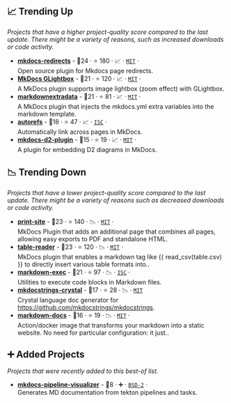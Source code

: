 ## 📈 Trending Up

_Projects that have a higher project-quality score compared to the last update. There might be a variety of reasons, such as increased downloads or code activity._

- <b><a href="https://github.com/mkdocs/mkdocs-redirects">mkdocs-redirects</a></b>  - 🥇24 ·  ⭐ 180 · 📈 · <code><a href="http://bit.ly/34MBwT8">MIT</a></code> · <code><img src="https://cdn.icon-icons.com/icons2/1465/PNG/32/701electricplug_100845.png" style="display:inline;" width="13" height="13"></code><br>Open source plugin for Mkdocs page redirects.
- <b><a href="https://github.com/blueswen/mkdocs-glightbox">MkDocs GLightbox</a></b>  - 🥈21 ·  ⭐ 120 · 📈 · <code><a href="http://bit.ly/34MBwT8">MIT</a></code> · <code><img src="https://cdn.icon-icons.com/icons2/1465/PNG/32/701electricplug_100845.png" style="display:inline;" width="13" height="13"></code><br>A MkDocs plugin supports image lightbox (zoom effect) with GLightbox.
- <b><a href="https://github.com/rosscdh/mkdocs-markdownextradata-plugin">markdownextradata</a></b>  - 🥈21 ·  ⭐ 81 · 📈 · <code><a href="http://bit.ly/34MBwT8">MIT</a></code> · <code><img src="https://cdn.icon-icons.com/icons2/1465/PNG/32/701electricplug_100845.png" style="display:inline;" width="13" height="13"></code><br>A MkDocs plugin that injects the mkdocs.yml extra variables into the markdown template.
- <b><a href="https://github.com/mkdocstrings/autorefs">autorefs</a></b>  - 🥈18 ·  ⭐ 47 · 📈 · <code><a href="http://bit.ly/3hkKRql">ISC</a></code> · <code><img src="https://cdn.icon-icons.com/icons2/1465/PNG/32/701electricplug_100845.png" style="display:inline;" width="13" height="13"></code><br>Automatically link across pages in MkDocs.
- <b><a href="https://github.com/landmaj/mkdocs-d2-plugin">mkdocs-d2-plugin</a></b>  - 🥈15 ·  ⭐ 19 · 📈 · <code><a href="http://bit.ly/34MBwT8">MIT</a></code> · <code><img src="https://cdn.icon-icons.com/icons2/1465/PNG/32/701electricplug_100845.png" style="display:inline;" width="13" height="13"></code><br>A plugin for embedding D2 diagrams in MkDocs.

## 📉 Trending Down

_Projects that have a lower project-quality score compared to the last update. There might be a variety of reasons such as decreased downloads or code activity._

- <b><a href="https://github.com/timvink/mkdocs-print-site-plugin">print-site</a></b>  - 🥇23 ·  ⭐ 140 · 📉 · <code><a href="http://bit.ly/34MBwT8">MIT</a></code> · <code><img src="https://cdn.icon-icons.com/icons2/1465/PNG/32/701electricplug_100845.png" style="display:inline;" width="13" height="13"></code><br>MkDocs Plugin that adds an additional page that combines all pages, allowing easy exports to PDF and standalone HTML.
- <b><a href="https://github.com/timvink/mkdocs-table-reader-plugin">table-reader</a></b>  - 🥇23 ·  ⭐ 120 · 📉 · <code><a href="http://bit.ly/34MBwT8">MIT</a></code> · <code><img src="https://cdn.icon-icons.com/icons2/1465/PNG/32/701electricplug_100845.png" style="display:inline;" width="13" height="13"></code><br>MkDocs plugin that enables a markdown tag like {{ read_csv(table.csv) }} to directly insert various table formats into..
- <b><a href="https://github.com/pawamoy/markdown-exec">markdown-exec</a></b>  - 🥈21 ·  ⭐ 97 · 📉 · <code><a href="http://bit.ly/3hkKRql">ISC</a></code> · <code><img src="https://cdn.icon-icons.com/icons2/1465/PNG/32/701electricplug_100845.png" style="display:inline;" width="13" height="13"></code><br>Utilities to execute code blocks in Markdown files.
- <b><a href="https://github.com/mkdocstrings/crystal">mkdocstrings-crystal</a></b>  - 🥈17 ·  ⭐ 28 · 📉 · <code><a href="http://bit.ly/34MBwT8">MIT</a></code><br>Crystal language doc generator for https://github.com/mkdocstrings/mkdocstrings.
- <b><a href="https://github.com/ldeluigi/markdown-docs">markdown-docs</a></b>  - 🥈16 ·  ⭐ 19 · 📉 · <code><a href="http://bit.ly/34MBwT8">MIT</a></code> · <code><img src="https://cdn.icon-icons.com/icons2/1448/PNG/32/42498factory_99134.png" style="display:inline;" width="13" height="13"></code><br>Action/docker image that transforms your markdown into a static website. No need for particular configuration: it just..

## ➕ Added Projects

_Projects that were recently added to this best-of list._

- <b><a href="https://github.com/obegron/mkdocs-pipeline-visualizer">mkdocs-pipeline-visualizer</a></b>  - 🥉8 · ➕ · <code><a href="http://bit.ly/3rqEWVr">BSD-2</a></code> · <code><img src="https://cdn.icon-icons.com/icons2/1465/PNG/32/701electricplug_100845.png" style="display:inline;" width="13" height="13"></code><br>Generates MD documentation from tekton pipelines and tasks.

